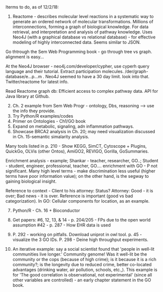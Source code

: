 Iterms to do, as of 12/2/18:

1. Reactome - describes molecular level reactions in a systematic way to generate an ordered network of molecular transformations. Millions of interconnections, forming a graph of biological knowledge. For data retrieval, and interpretation and analysis of pathway knowledge. Uses Neo4J (with a graphical database vs relational database) - for effective modeling of highly interconnected data. Seems similar to JSON. 

Go thtrough the Sem Web Programming book - go through tree vs graph. alignment is easy...

At the Neo4J browser - neo4j.com/developer/cypher, use cyperh query language and their tutorial. Extract participation molecules. /der/graph-database/e...p...m . Neo4J seemed to have a 30 day limit. look into that. Twitter/reactome for latest info. 

Read Reactome graph db: Efficient access to complex pathway data. API for Java library at Github.

2. Ch. 2 example from Sem Web Progr - ontology, Dbs, reasoning --> use the info they provide. 
3. Try Python/R examples/codes
4. Primer on Ontologies - Ch1/GO book
5. Expand on metabolic, signaling, adn inflammation pathways.
6. Showcase BRCA2 analysis in Ch. 20; may need visualization discussed in Ch. 15-semantic simalarity analysis.

  Many tools listed in p. 210 - Show KEGG, SimCT, Cytoscope + Plugins, QuickGo, OLVis (other Ontos), AmiGO2, REVIGO, Gorilla, GoSummaries.

Enrichment analysis - example; Shankar - teacher, researcher, GO..; Student - student, engineer, professional, teacher, GO....
enrichment with GO - P not significant. Many high level terms - make discrimination less useful (higher terms have poor information value); on the other hand, is the segway to gaining biological insight. 

Reference to context - Client to his attorney: Status? Attorney: Good - it is over; Bad news - it is over. Reference is important (good vs bad categorization). In GO: Cellular components for location, as an example.

7. Python/R - Ch. 16 + Bioconductor
8. Get papers: #6, 12, 13, & 14 - p. 204/205 - FPs due to the open world assumption
   #42 - p. 287 - How EHR data is used
9. P. 292 - working on pitfalls. Download uniprot in owl tool. p. 45 - visualize the 3 GO IDs.
   P. 298 - Deine high throughput experiments.
   
10. An iterative example: say a social scientist found that 'people in well-lit communities live longer.' Community genome! Was it well-lit be the community or the cops (because of high crime); is it because it is a rich community?; is the longevity due to reduced crime, better co-located advantages (drinking water, air pollution, schools, etc.,). This example is for 'The good correlation is observational, not experimental' (since all other variables are controlled) - an early chapter statement in the GO book.

